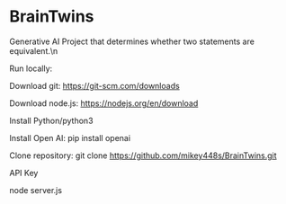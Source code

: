 # BrainTwins
Generative AI Project that determines whether two statements are equivalent.\n

Run locally:

Download git: https://git-scm.com/downloads

Download node.js: https://nodejs.org/en/download

Install Python/python3

Install Open AI: pip install openai

Clone repository: git clone https://github.com/mikey448s/BrainTwins.git

API Key

node server.js
